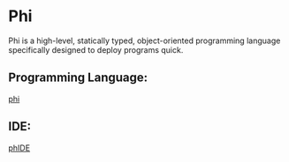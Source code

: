 # Phi
Phi is a high-level, statically typed, object-oriented programming language specifically designed to deploy programs quick.

## Programming Language:
[phi](#ProgrammingLanguage.MD)

## IDE:
[phIDE](phIDE.md)
